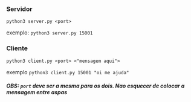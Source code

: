 ### Servidor

```python3 server.py <port>```

exemplo: ```python3 server.py 15001```

### Cliente

```python3 client.py <port> <"mensagem aqui">```

exemplo ```python3 client.py 15001 "oi me ajuda"```

##### OBS: ```port``` deve ser a mesma para os dois. Nao esquecer de colocar a mensagem entre aspas
